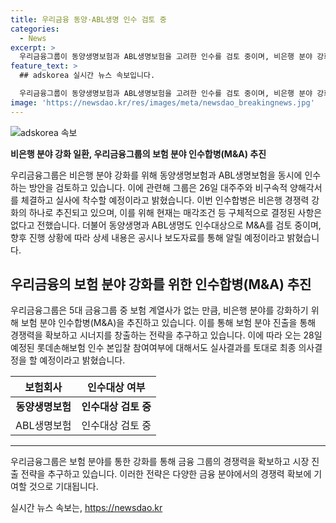```yaml
---
title: 우리금융 동양·ABL생명 인수 검토 중
categories:
  - News
excerpt: >
  우리금융그룹이 동양생명보험과 ABL생명보험을 고려한 인수를 검토 중이며, 비은행 분야 강화를 위해 보험 분야 인수합병을 추진 중이다. 이로써 5대 금융그룹 중 보험 계열사를 보유하지 않던 우리금융은 이 부문에서의 경쟁력을 높일 수 있게 될 전망이다. 또한, 롯데손해보험 인수 본입찰에도 참여하고 실사결과를 토대로 최종 의사결정을 할 예정이다. 해당 기사는 금융 분야에 관심이 있는 독자들에게 큰 주목을 받을 것으로 예상된다.
feature_text: >
  ## adskorea 실시간 뉴스 속보입니다.

  우리금융그룹이 동양생명보험과 ABL생명보험을 고려한 인수를 검토 중이며, 비은행 분야 강화를 위해 보험 분야 인수합병을 추진 중이다. 이로써 5대 금융그룹 중 보험 계열사를 보유하지 않던 우리금융은 이 부문에서의 경쟁력을 높일 수 있게 될 전망이다. 또한, 롯데손해보험 인수 본입찰에도 참여하고 실사결과를 토대로 최종 의사결정을 할 예정이다. 해당 기사는 금융 분야에 관심이 있는 독자들에게 큰 주목을 받을 것으로 예상된다.
image: 'https://newsdao.kr/res/images/meta/newsdao_breakingnews.jpg'
---
```


<p><img src="https://newsdao.kr/res/images/meta/newsdao_breakingnews.jpg" alt="adskorea 속보" /></p>

<p><strong>비은행 분야 강화 일환, 우리금융그룹의 보험 분야 인수합병(M&amp;A) 추진</strong></p>

<p data-ke-size="size16">우리금융그룹은 비은행 분야 강화를 위해 동양생명보험과 ABL생명보험을 동시에 인수하는 방안을 검토하고 있습니다. 이에 관련해 그룹은 26일 대주주와 비구속적 양해각서를 체결하고 실사에 착수할 예정이라고 밝혔습니다. 이번 인수합병은 비은행 경쟁력 강화의 하나로 추진되고 있으며, 이를 위해 현재는 매각조건 등 구체적으로 결정된 사항은 없다고 전했습니다. 더불어 동양생명과 ABL생명도 인수대상으로 M&A를 검토 중이며, 향후 진행 상황에 따라 상세 내용은 공시나 보도자료를 통해 알릴 예정이라고 밝혔습니다.</p>

<h2 data-ke-size="size26">우리금융의 보험 분야 강화를 위한 인수합병(M&A) 추진</h2>

<p data-ke-size="size16">우리금융그룹은 5대 금융그룹 중 보험 계열사가 없는 만큼, 비은행 분야를 강화하기 위해 보험 분야 인수합병(M&A)을 추진하고 있습니다. 이를 통해 보험 분야 진출을 통해 경쟁력을 확보하고 시너지를 창출하는 전략을 추구하고 있습니다. 이에 따라 오는 28일 예정된 롯데손해보험 인수 본입찰 참여여부에 대해서도 실사결과를 토대로 최종 의사결정을 할 예정이라고 밝혔습니다.</p>

<table>
<thead>
    <tr>
        <th>보험회사</th>
        <th>인수대상 여부</th>
    </tr>
</thead>
<tbody>
    <tr>
        <td style="text-align: center; height: 17px;"><b>동양생명보험</b></td>
        <td style="text-align: center; height: 17px;"><b>인수대상 검토 중</b></td>
    </tr>
    <tr>
        <td style="text-align: center; height: 17px;">ABL생명보험</td>
        <td style="text-align: center; height: 17px;">인수대상 검토 중</td>
    </tr>
</tbody>
</table>

<hr>

<p data-ke-size="size16">우리금융그룹은 보험 분야를 통한 강화를 통해 금융 그룹의 경쟁력을 확보하고 시장 진출 전략을 추구하고 있습니다. 이러한 전략은 다양한 금융 분야에서의 경쟁력 확보에 기여할 것으로 기대됩니다.</p>
실시간 뉴스 속보는, <a href="https://newsdao.kr" rel="dofollow">https://newsdao.kr</a>


